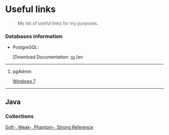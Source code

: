 # Useful links
>My list of useful links for my purposes.


### Databases information
* PostgreSQL:

   [Download
Documentation:
   [ru](https://postgrespro.ru/docs/postgresql)
   [en
***

1. pgAdmin


   [Windows 7](https://www.postgresql.org/ftp/pgadmin/pgadmin4/v4.30/windows/)
   
***

## Java

### Collections
[Soft-, Weak-, Phantom-, Strong Reference](https://habr.com/ru/post/169883/)
